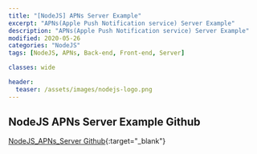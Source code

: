 ```yaml
---
title: "[NodeJS] APNs Server Example"
excerpt: "APNs(Apple Push Notification service) Server Example"
description: "APNs(Apple Push Notification service) Server Example"
modified: 2020-05-26
categories: "NodeJS"
tags: [NodeJS, APNs, Back-end, Front-end, Server]

classes: wide

header:
  teaser: /assets/images/nodejs-logo.png
---
```


## NodeJS APNs Server Example Github
[NodeJS_APNs_Server Github](https://github.com/tigi44/NodeJS_APNs_Server){:target="_blank"}
